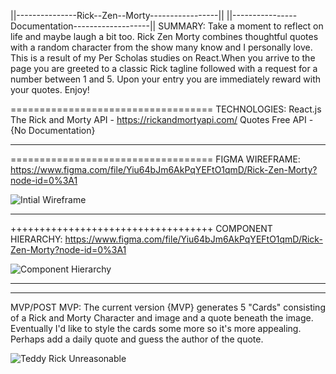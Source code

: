 ||---------------Rick--Zen--Morty-----------------||
||----------------Documentation-------------------||
SUMMARY:
Take a moment to reflect on life and maybe laugh
a bit too. Rick Zen Morty combines thoughtful 
quotes with a random character from the show 
many know and I personally love. This is a 
result of my Per Scholas studies on React.When
you arrive to the page you are greeted to a 
classic Rick tagline followed with a request for
a number between 1 and 5. Upon your entry you 
are immediately reward with your quotes. Enjoy!

===================================
TECHNOLOGIES:
React.js
The Rick and Morty API - https://rickandmortyapi.com/
Quotes Free API - {No Documentation}
_________________________________________________________________________________________________
===================================
FIGMA WIREFRAME: https://www.figma.com/file/Yiu64bJm6AkPqYEFtO1qmD/Rick-Zen-Morty?node-id=0%3A1

![Intial Wireframe](https://user-images.githubusercontent.com/55031303/180633782-5651c3f9-79d2-4749-8595-3f00f7eae720.png)
_____________________________________________________________________________________________________________________________
+++++++++++++++++++++++++++++++++++
COMPONENT HIERARCHY: https://www.figma.com/file/Yiu64bJm6AkPqYEFtO1qmD/Rick-Zen-Morty?node-id=0%3A1

![Component Hierarchy](https://user-images.githubusercontent.com/55031303/180634809-8a4ab94c-ed65-4cf1-9d04-b858875b97a9.png)
______________________________________________________________________________________________________________________________
***********************************
MVP/POST MVP:
The current version {MVP} generates 5 "Cards"
consisting of a Rick and Morty Character and
image and a quote beneath the image. Eventually
I'd like to style the cards some more so 
it's more appealing. Perhaps add a daily quote
and guess the author of the quote.

![Teddy Rick Unreasonable](https://user-images.githubusercontent.com/55031303/180635115-aedd4af4-c13b-41c9-8b50-74678e3b57f9.png)

